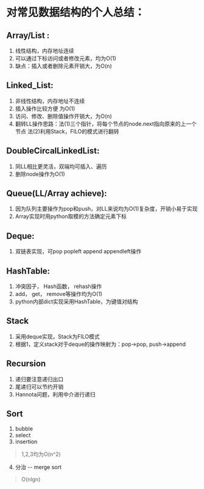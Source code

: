 # 对常见数据结构的个人总结：

## Array/List :
1. 线性结构，内存地址连续
2. 可以通过下标访问或者修改元素，均为O(1)     
3. 缺点：插入或者删除元素开销大，为O(n)  

## Linked_List:
1. 非线性结构，内存地址不连续
2. 插入操作比较方便 为O(1)
3. 访问、修改、删除值操作开销大，为O(n)
4. 翻转LL操作思路：法(1)三个指针，将每个节点的node.next指向原来的上一个节点
                 法(2)利用Stack，FILO的模式进行翻转

## DoubleCircalLinkedList:
1. 同LL相比更灵活，双端均可插入、遍历
2. 删除node操作为O(1)

## Queue(LL/Array achieve):
1. 因为队列主要操作为pop和push，对LL来说均为O(1)复杂度，开销小易于实现
2. Array实现时用python取模的方法确定元素下标

## Deque:
1. 双链表实现，可pop  popleft  append  appendleft操作

## HashTable:
1. 冲突因子， Hash函数， rehash操作
2. add， get， remove等操作均为O(1)
3. python内部dict实现采用HashTable，为键值对结构

## Stack
1. 采用deque实现，Stack为FILO模式
2. 根据1，定义stack对于deque的操作映射为：pop->pop, push->append

## Recursion
1. 递归要注意递归出口
2. 尾递归可以节约开销
3. Hannota问题，利用中介进行递归

## Sort
1. bubble
2. select
3. insertion
>1,2,3均为O(n^2)
4. 分治 -- merge sort 
>O(nlgn)

                            